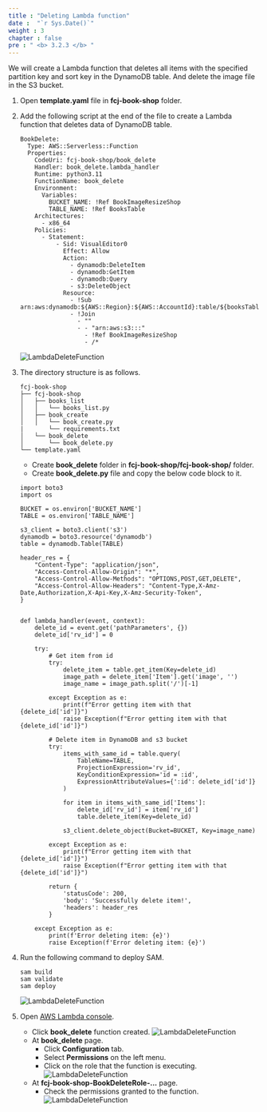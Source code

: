 ```yaml
---
title : "Deleting Lambda function"
date :  "`r Sys.Date()`" 
weight : 3
chapter : false
pre : " <b> 3.2.3 </b> "
---
```

We will create a Lambda function that deletes all items with the specified partition key and sort key in the DynamoDB table. And delete the image file in the S3 bucket.

1. Open **template.yaml** file in **fcj-book-shop** folder.

2. Add the following script at the end of the file to create a Lambda function that deletes data of DynamoDB table.
    ```
    BookDelete:
      Type: AWS::Serverless::Function
      Properties:
        CodeUri: fcj-book-shop/book_delete
        Handler: book_delete.lambda_handler
        Runtime: python3.11
        FunctionName: book_delete
        Environment:
          Variables:
            BUCKET_NAME: !Ref BookImageResizeShop
            TABLE_NAME: !Ref BooksTable
        Architectures:
          - x86_64
        Policies:
          - Statement:
              - Sid: VisualEditor0
                Effect: Allow
                Action:
                  - dynamodb:DeleteItem
                  - dynamodb:GetItem
                  - dynamodb:Query
                  - s3:DeleteObject
                Resource:
                  - !Sub arn:aws:dynamodb:${AWS::Region}:${AWS::AccountId}:table/${booksTableName}
                  - !Join
                    - ""
                    - - "arn:aws:s3:::"
                      - !Ref BookImageResizeShop
                      - /*
    ```
    ![LambdaDeleteFunction](/000080-Book-store-Deploying-Serverless-Book-store-with-AWS-SAM/images/temp/1/48.png?width=90pc)

3. The directory structure is as follows.
    ```
    fcj-book-shop
    ├── fcj-book-shop
    │   ├── books_list
    │   │   └── books_list.py
    │   ├── book_create
    │   │   └── book_create.py
    |       └── requirements.txt
    │   └── book_delete
    │       └── book_delete.py
    └── template.yaml
    ```
    - Create **book_delete** folder in **fcj-book-shop/fcj-book-shop/** folder.
    - Create **book_delete.py** file and copy the below code block to it.
    ```
    import boto3
    import os

    BUCKET = os.environ['BUCKET_NAME']
    TABLE = os.environ['TABLE_NAME']

    s3_client = boto3.client('s3')
    dynamodb = boto3.resource('dynamodb')
    table = dynamodb.Table(TABLE)

    header_res = {
        "Content-Type": "application/json",
        "Access-Control-Allow-Origin": "*",
        "Access-Control-Allow-Methods": "OPTIONS,POST,GET,DELETE",
        "Access-Control-Allow-Headers": "Content-Type,X-Amz-Date,Authorization,X-Api-Key,X-Amz-Security-Token",
    }


    def lambda_handler(event, context):
        delete_id = event.get('pathParameters', {})
        delete_id['rv_id'] = 0

        try:
            # Get item from id
            try:
                delete_item = table.get_item(Key=delete_id)
                image_path = delete_item['Item'].get('image', '')
                image_name = image_path.split('/')[-1]

            except Exception as e:
                print(f"Error getting item with that {delete_id['id']}")
                raise Exception(f"Error getting item with that {delete_id['id']}")

            # Delete item in DynamoDB and s3 bucket
            try:
                items_with_same_id = table.query(
                    TableName=TABLE,
                    ProjectionExpression='rv_id',
                    KeyConditionExpression='id = :id',
                    ExpressionAttributeValues={':id': delete_id['id']}
                )

                for item in items_with_same_id['Items']:
                    delete_id['rv_id'] = item['rv_id']
                    table.delete_item(Key=delete_id)

                s3_client.delete_object(Bucket=BUCKET, Key=image_name)

            except Exception as e:
                print(f"Error getting item with that {delete_id['id']}")
                raise Exception(f"Error getting item with that {delete_id['id']}")

            return {
                'statusCode': 200,
                'body': 'Successfully delete item!',
                'headers': header_res
            }

        except Exception as e:
            print(f'Error deleting item: {e}')
            raise Exception(f'Error deleting item: {e}')
    ```

4. Run the following command to deploy SAM.
    ```
    sam build
    sam validate
    sam deploy
    ```
    ![LambdaDeleteFunction](/000080-Book-store-Deploying-Serverless-Book-store-with-AWS-SAM/images/temp/1/49.png?width=90pc)

5. Open [AWS Lambda console](https://ap-southeast-1.console.aws.amazon.com/lambda/home?region=ap-southeast-1#/functions).
    - Click **book_delete** function created.
    ![LambdaDeleteFunction](/000080-Book-store-Deploying-Serverless-Book-store-with-AWS-SAM/images/temp/1/50.png?width=90pc)
    - At **book_delete** page.
      - Click **Configuration** tab.
      - Select **Permissions** on the left menu.
      - Click on the role that the function is executing.
      ![LambdaDeleteFunction](/000080-Book-store-Deploying-Serverless-Book-store-with-AWS-SAM/images/temp/1/51.png?width=90pc)
    - At **fcj-book-shop-BookDeleteRole-...** page.
      - Check the permissions granted to the function.
      ![LambdaDeleteFunction](/000080-Book-store-Deploying-Serverless-Book-store-with-AWS-SAM/images/temp/1/52.png?width=90pc)